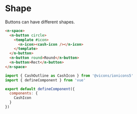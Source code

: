 # Shape

Buttons can have different shapes.

```html
<n-space>
  <n-button circle>
    <template #icon>
      <n-icon><cash-icon /></n-icon>
    </template>
  </n-button>
  <n-button round>Round</n-button>
  <n-button>Rect</n-button>
</n-space>
```

```js
import { CashOutline as CashIcon } from '@vicons/ionicons5'
import { defineComponent } from 'vue'

export default defineComponent({
  components: {
    CashIcon
  }
})
```
